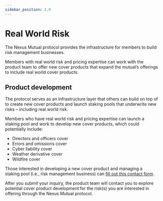 ```yaml
---
sidebar_position: 2.9
---
```


# Real World Risk

The Nexus Mutual protocol provides the infrastructure for members to build risk management businesses.

Members with real world risk and pricing expertise can work with the product team to offer new cover products that expand the mutual’s offerings to include real world cover products.

## Product development

The protocol serves as an infrastructure layer that others can build on top of to create new cover products and launch staking pools that underwrite new risks – including real world risk.

Members who have real world risk and pricing expertise can launch a staking pool and work to develop new cover products, which could potentially include:
* Directors and officers cover
* Errors and omissions cover
* Cyber liability cover
* Weather derivative cover
* Wildfire cover

Those interested in developing a new cover product and managing a staking pool (i.e., risk management business) can [fill out this contact form](https://nexusmutual.io/contact.html).

After you submit your inquiry, the product team will contact you to explore potential cover product development for the risk(s) you are interested in offering through the Nexus Mutual protocol.